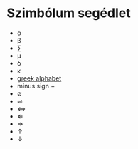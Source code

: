 # Szimbólum segédlet

- α
- β
- ∑
- μ
- δ
- κ
- [greek alphabet](https://www.unco.edu/fraternity-sorority/resources/greek-alphabet.aspx)
- minus sign −
- ∅
- ⇌
- ⇔
- ⇐
- ⇒
- ↑
- ↓
